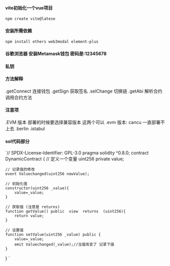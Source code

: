 #### vite初始化一个vue项目
`npm create vite@latese`

#### 安装所需依赖
`npm install ethers web3modal element-plus`

#### 谷歌浏览器 安装Metamask钱包 密码是:12345678

#### 私钥 

#### 方法解释
 .getConnect 连接钱包
 .getSign 获取签名
 .selChange 切换链
 .getAbi 解析合约 调用合约方法

#### 注意项
.EVM 版本 部署的时候要选择兼容版本  这两个可以 
.evm 版本: cancu 一直部署不上去
    .berlin
    .istabul

#### sol代码部分
`// SPDX-License-Identifier: GPL-3.0
pragma solidity ^0.8.0;
contract DynamicContract {
     // 定义一个变量
    uint256 private  value;

    // 记录值的修改
    event Valuechanged(uint256 newValue);

    // 初始化值
    constructor(uint256 _value){
        value=_value;
    }

    // 获取值 (注意是 returns)
    function getValue() public  view  returns  (uint256){
        return value;
    } 

    // 设置值
    function setValue(uint256 _value) public {
        value=_value;
        emit Valuechanged(_value);//当值改变了 记录下值
    }
}
`